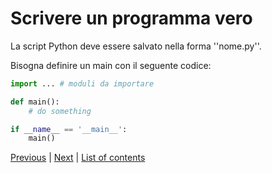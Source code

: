 # Scrivere un programma vero

La script Python deve essere salvato nella forma ''nome.py''.

Bisogna definire un main con il seguente codice:

```python
import ... # moduli da importare

def main():
    # do something

if __name__ == '__main__':
    main()
```

[Previous](defining-functions.md) | [Next](files.md) |
[List of contents](../README.md#basics)
